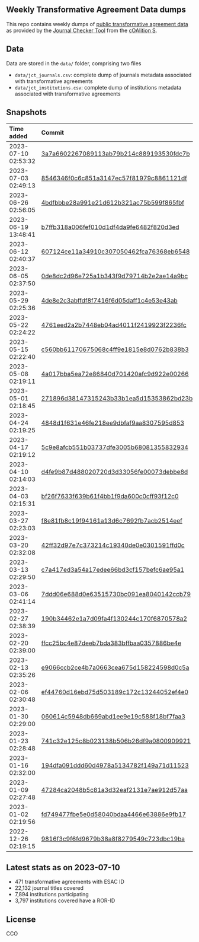 ## Weekly Transformative Agreement Data dumps

This repo contains weekly dumps of [public transformative agreement data](https://journalcheckertool.org/transformative-agreements/) as provided by the [Journal Checker Tool](https://journalcheckertool.org/) from the [cOAlition S](https://www.coalition-s.org/). 


## Data

Data are stored in the `data/` folder, comprising two files

- `data/jct_journals.csv`: complete dump of journals metadata associated with transformative agreements
- `data/jct_institutions.csv`: complete dump of institutions metadata associated with transformative agreements

## Snapshots


|Time added          |Commit                                                                                                                                        |
|:-------------------|:---------------------------------------------------------------------------------------------------------------------------------------------|
|2023-07-10 02:53:32 |<a href='https://github.com/njahn82/jct_data/tree/3a7a6602267089113ab79b214c889193530fdc7b/data'>3a7a6602267089113ab79b214c889193530fdc7b</a> |
|2023-07-03 02:49:13 |<a href='https://github.com/njahn82/jct_data/tree/8546346f0c6c851a3147ec57f81979c8861121df/data'>8546346f0c6c851a3147ec57f81979c8861121df</a> |
|2023-06-26 02:56:05 |<a href='https://github.com/njahn82/jct_data/tree/4bdfbbbe28a991e21d612b321ac75b599f865fbf/data'>4bdfbbbe28a991e21d612b321ac75b599f865fbf</a> |
|2023-06-19 13:48:41 |<a href='https://github.com/njahn82/jct_data/tree/b7ffb318a006fef010d1df4da9fe6482f820d3ed/data'>b7ffb318a006fef010d1df4da9fe6482f820d3ed</a> |
|2023-06-12 02:40:37 |<a href='https://github.com/njahn82/jct_data/tree/607124ce11a34910c307050462fca76368eb6548/data'>607124ce11a34910c307050462fca76368eb6548</a> |
|2023-06-05 02:37:50 |<a href='https://github.com/njahn82/jct_data/tree/0de8dc2d96e725a1b343f9d79714b2e2ae14a9bc/data'>0de8dc2d96e725a1b343f9d79714b2e2ae14a9bc</a> |
|2023-05-29 02:25:36 |<a href='https://github.com/njahn82/jct_data/tree/4de8e2c3abffdf8f7416f6d05daff1c4e53e43ab/data'>4de8e2c3abffdf8f7416f6d05daff1c4e53e43ab</a> |
|2023-05-22 02:24:22 |<a href='https://github.com/njahn82/jct_data/tree/4761eed2a2b7448eb04ad4011f2419923f2236fc/data'>4761eed2a2b7448eb04ad4011f2419923f2236fc</a> |
|2023-05-15 02:22:40 |<a href='https://github.com/njahn82/jct_data/tree/c560bb61170675068c4ff9e1815e8d0762b838b3/data'>c560bb61170675068c4ff9e1815e8d0762b838b3</a> |
|2023-05-08 02:19:11 |<a href='https://github.com/njahn82/jct_data/tree/4a017bba5ea72e86840d701420afc9d922e00266/data'>4a017bba5ea72e86840d701420afc9d922e00266</a> |
|2023-05-01 02:18:45 |<a href='https://github.com/njahn82/jct_data/tree/271896d38147315243b33b1ea5d15353862bd23b/data'>271896d38147315243b33b1ea5d15353862bd23b</a> |
|2023-04-24 02:19:25 |<a href='https://github.com/njahn82/jct_data/tree/4848d1f631e46fe218ee9dbfaf9aa8307595d853/data'>4848d1f631e46fe218ee9dbfaf9aa8307595d853</a> |
|2023-04-17 02:19:12 |<a href='https://github.com/njahn82/jct_data/tree/5c9e8afcb551b03737dfe3005b68081355832934/data'>5c9e8afcb551b03737dfe3005b68081355832934</a> |
|2023-04-10 02:14:03 |<a href='https://github.com/njahn82/jct_data/tree/d4fe9b87d488020720d3d33056fe00073debbe8d/data'>d4fe9b87d488020720d3d33056fe00073debbe8d</a> |
|2023-04-03 02:15:31 |<a href='https://github.com/njahn82/jct_data/tree/bf26f7633f639b61f4bb1f9da600c0cff93f12c0/data'>bf26f7633f639b61f4bb1f9da600c0cff93f12c0</a> |
|2023-03-27 02:23:03 |<a href='https://github.com/njahn82/jct_data/tree/f8e81fb8c19f94161a13d6c7692fb7acb2514eef/data'>f8e81fb8c19f94161a13d6c7692fb7acb2514eef</a> |
|2023-03-20 02:32:08 |<a href='https://github.com/njahn82/jct_data/tree/42ff32d97e7c373214c19340de0e0301591ffd0c/data'>42ff32d97e7c373214c19340de0e0301591ffd0c</a> |
|2023-03-13 02:29:50 |<a href='https://github.com/njahn82/jct_data/tree/c7a417ed3a54a17edee66bd3cf157befc6ae95a1/data'>c7a417ed3a54a17edee66bd3cf157befc6ae95a1</a> |
|2023-03-06 02:41:14 |<a href='https://github.com/njahn82/jct_data/tree/7ddd06e688d0e63515730bc091ea8040142ccb79/data'>7ddd06e688d0e63515730bc091ea8040142ccb79</a> |
|2023-02-27 02:38:39 |<a href='https://github.com/njahn82/jct_data/tree/190b34462e1a7d09fa4f130244c170f6870578a2/data'>190b34462e1a7d09fa4f130244c170f6870578a2</a> |
|2023-02-20 02:39:00 |<a href='https://github.com/njahn82/jct_data/tree/ffcc25bc4e87deeb7bda383bffbaa0357886be4e/data'>ffcc25bc4e87deeb7bda383bffbaa0357886be4e</a> |
|2023-02-13 02:35:26 |<a href='https://github.com/njahn82/jct_data/tree/e9066ccb2ce4b7a0663cea675d158224598d0c5a/data'>e9066ccb2ce4b7a0663cea675d158224598d0c5a</a> |
|2023-02-06 02:30:48 |<a href='https://github.com/njahn82/jct_data/tree/ef44760d16ebd75d503189c172c13244052ef4e0/data'>ef44760d16ebd75d503189c172c13244052ef4e0</a> |
|2023-01-30 02:29:00 |<a href='https://github.com/njahn82/jct_data/tree/060614c5948db669abd1ee9e19c588f18bf7faa3/data'>060614c5948db669abd1ee9e19c588f18bf7faa3</a> |
|2023-01-23 02:28:48 |<a href='https://github.com/njahn82/jct_data/tree/741c32e125c8b023138b506b26df9a0800909921/data'>741c32e125c8b023138b506b26df9a0800909921</a> |
|2023-01-16 02:32:00 |<a href='https://github.com/njahn82/jct_data/tree/194dfa091ddd60d4978a5134782f149a71d11523/data'>194dfa091ddd60d4978a5134782f149a71d11523</a> |
|2023-01-09 02:27:48 |<a href='https://github.com/njahn82/jct_data/tree/47284ca2048b5c81a3d32eaf2131e7ae912d57aa/data'>47284ca2048b5c81a3d32eaf2131e7ae912d57aa</a> |
|2023-01-02 02:19:56 |<a href='https://github.com/njahn82/jct_data/tree/fd749477fbe5e0d58040bdaa4466e63886e9fb17/data'>fd749477fbe5e0d58040bdaa4466e63886e9fb17</a> |
|2022-12-26 02:19:15 |<a href='https://github.com/njahn82/jct_data/tree/9816f3c9f6fd9679b38a8f8279549c723dbc19ba/data'>9816f3c9f6fd9679b38a8f8279549c723dbc19ba</a> |



## Latest stats as on 2023-07-10



- 471 transformative agreements with ESAC ID
- 22,132 journal titles covered
- 7,894 institutions participating
- 3,797 institutions covered have a ROR-ID

## License

CCO
